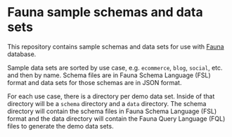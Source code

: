 # Fauna sample schemas and data sets

This repository contains sample schemas and data sets for use with [Fauna](https://www.fauna.com/) database.

Sample data sets are sorted by use case, e.g. `ecommerce`, `blog`, `social`, etc. and then by name. Schema files are in Fauna Schema Language (FSL) format and data sets for those schemas are in JSON format.

For each use case, there is a directory per demo data set. Inside of that directory will be a `schema` directory and a `data` directory. The schema directory will contain the schema files in Fauna Schema Language (FSL) format and the data directory will contain the Fauna Query Language (FQL) files to generate the demo data sets.
